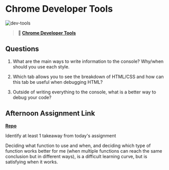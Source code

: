 # Chrome Developer Tools

![dev-tools](https://bcw.blob.core.windows.net/public/img/lesson-images/4571780153354770)

> **📖 [Chrome Developer Tools](https://codeworksacademy.com/fs-student-guide/resources/wk2/03-Chrome-Dev-Tools)**

## Questions

1. What are the main ways to write information to the console? Why/when should you use each style.

2. Which tab allows you to see the breakdown of HTML/CSS and how can this tab be useful when debugging HTML?

3. Outside of writing everything to the console, what is a better way to debug your code?

## Afternoon Assignment Link

**[Repo](https://github.com/LizMadsen/<ASSIGNMENT_REPO>)**

Identify at least 1 takeaway from today's assignment

  Deciding what function to use and when, and deciding which type of function works better for me (when multiple functions can reach the same conclusion but in different ways), is a difficult learning curve, but is satisfying when it works.